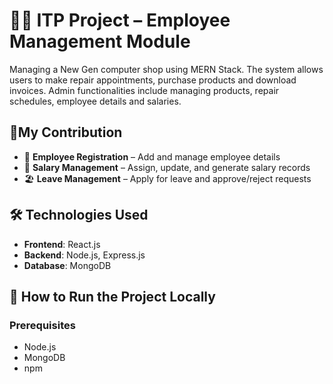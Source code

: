 # 🧑‍💼 ITP Project – Employee Management Module

Managing a New Gen computer shop using MERN Stack. The system allows users to make repair appointments, purchase products and download invoices. Admin functionalities include managing products, repair schedules, employee details and salaries.

## 🚀My Contribution 

- 👤 **Employee Registration** – Add and manage employee details
- 💸 **Salary Management** – Assign, update, and generate salary records
- 🏖️ **Leave Management** – Apply for leave and approve/reject requests

## 🛠️ Technologies Used

- **Frontend**: React.js
- **Backend**: Node.js, Express.js
- **Database**: MongoDB

## 📂 How to Run the Project Locally

### Prerequisites

- Node.js
- MongoDB
- npm 

